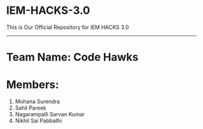 # IEM-HACKS-3.0
This is Our Official Repository for IEM HACKS 3.0
<hr>
<h1>Team Name: Code Hawks</h1>
<h1>Members:</h1>
<ol>
  <li>Mohana Surendra</li>
  <li>Sahil Pareek</li>
  <li>Nagarampalli Sarvan Kumar</li>
  <li>Nikhil Sai Pabbathi</li>
</ol>

